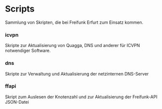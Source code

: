 # Scripts

Sammlung von Skripten, die bei Freifunk Erfurt zum Einsatz kommen.

### icvpn
Skripte zur Aktualisierung von Quagga, DNS und anderer für ICVPN notwendiger Software.

### dns
Skripte zur Verwaltung und Aktualisierung der netzinternen DNS-Server

### ffapi
Skript zum Auslesen der Knotenzahl und zur Aktualisierung der Freifunk-API JSON-Datei

